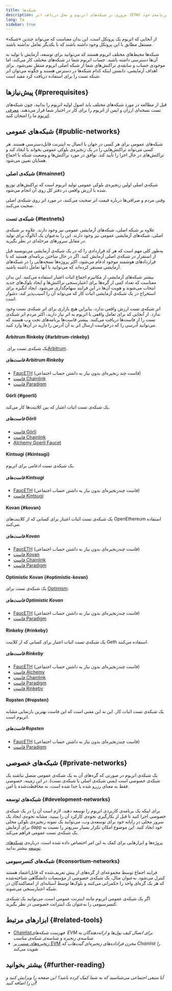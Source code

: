 ```yaml
---
title: شبکه‌ها
description: مروری بر شبکه‌های اتریوم و محل دریافت اتر (ETH) شبکه‌ی تست برای آزمایش برنامه‌ی خود.
lang: fa
sidebar: true
---
```


از آنجایی که اتریوم یک پروتکل است، این بدان معناست که می‌تواند چندین «شبکه» مستقل مطابق با این پروتکل وجود داشته باشند که با یکدیگر تعامل نداشته باشند.

شبکه‌ها محیط‌های مختلف اتریوم هستند که می‌توانید برای توسعه، آزمایش یا تولید به آن‌ها دسترسی داشته باشید. حساب اتریوم شما در شبکه‌های مختلف کار می‌کند، اما موجودی حساب و سابقه‌ی تراکنش‌های شما از شبکه اصلی اتریوم منتقل نمی‌شود. برای اهداف آزمایشی، دانستن اینکه کدام شبکه‌ها در دسترس هستند و چگونه می‌توان اتر شبکه تست را برای استفاده دریافت کرد مفید است.

## پیش‌نیازها {#prerequisites}

قبل از مطالعه در مورد شبکه‌های مختلف باید اصول اولیه اتریوم را بدانید، چون شبکه‌های تست نسخه‌ای ارزان و ایمن از اتریوم را برای کار در اختیار شما قرار می‌دهند. [معرفی اتریوم](/developers/docs/intro-to-ethereum/) ما را امتحان کنید.

## شبکه‌های عمومی {#public-networks}

شبکه‌های عمومی برای هر کسی در جهان با اتصال به اینترنت قابل‌دسترسی هستند. هر کسی می‌تواند تراکنش‌هایی را در یک زنجیره‌ی بلوکی عمومی بخواند یا ایجاد کند و تراکنش‌های در حال اجرا را تأیید کند. توافق در مورد تراکنش‌ها و وضعیت شبکه با اجماع همتایان تعیین می‌شود.

### شبکه‌ی اصلی {#mainnet}

شبکه‌ی اصلی اولین زنجیره‌ی بلوکی عمومی تولید اتریوم است که تراکنش‌های توزیع شده با ارزش واقعی در دفتر کل روی آن انجام می‌شود.

وقتی مردم و صرافی‌ها درباره قیمت اتر صحبت می‌کنند، در مورد اتر روی شبکه‌ی اصلی صحبت می‌کنند.

### شبکه‌ی تست {#testnets}

علاوه بر شبکه اصلی، شبکه‌های آزمایشی عمومی نیز وجود دارند. علاوه بر شبکه‌ی اصلی، شبکه‌های آزمایشی عمومی نیز وجود دارند. این را به‌عنوان یک آنالوگ برای تولید در مقابل سرورهای مرحله‌ای در نظر بگیرید.

به‌طور کلی مهم است که هر کد قراردادی را که در یک شبکه‌ی آزمایشی می‌نویسید قبل از استقرار در شبکه‌ی اصلی آزمایش کنید. اگر در حال ساختن برنامه‌ای هستید که با قراردادهای هوشمند موجود ادغام می‌شود، اکثر پروژه‌ها نسخه‌هایی را در شبکه‌های آزمایشی مستقر کرده‌اند که می‌توانید با آنها تعامل داشته باشید.

بیشتر شبکه‌های آزمایشی از مکانیزم اجماع اثبات اعتبار استفاده می‌کنند. این بدان معناست که تعداد کمی از گره‌ها برای اعتبارسنجی تراکنش‌ها و ایجاد بلوک‌های جدید انتخاب می‌شوند و هویت آن‌ها در این فرایند سهام‌گذاری می‌شود. ایجاد انگیزه برای استخراج در یک شبکه‌ی آزمایشی اثبات کار که می‌تواند آن را آسیب‌پذیر کند، دشوار است.

اتر شبکه‌ی تست ارزش واقعی ندارد، بنابراین هیچ بازاری برای اتر شبکه‌ی تست وجود ندارد. از آنجایی که برای تعامل واقعی با اتریوم به اتر نیاز دارید، اکثر مردم اتر شبکه‌ی تست را از فاست‌ها دریافت می‌کنند. بیشتر فاست‌ها برنامه‌های تحت وب هستند که می‌توانید آدرسی را که درخواست ارسال اتر به آن آدرس را دارید در آن‌ها وارد کنید.

#### Arbitrum Rinkeby {#arbitrum-rinkeby}

یک شبکه‌ی تست برای [‏Arbitrum‏](https://arbitrum.io/).

##### فاست‌های Arbitrum Rinkeby

- [FaucETH](https://fauceth.komputing.org) (فاست چند زنجیره‌ای بدون نیاز به داشتن حساب اجتماعی)
- [فاست Chainlink](https://faucets.chain.link/)
- [فاست Paradigm](https://faucet.paradigm.xyz/)

#### Görli {#goerli}

یک شبکه‌ی تست اثبات اعتبار که بین کلاینت‌ها کار می‌کند.

##### فاست‌های Görli

- [فاست Görli](https://faucet.goerli.mudit.blog/)
- [فاست Chainlink](https://faucets.chain.link/)
- [Alchemy Goerli Faucet](https://goerlifaucet.com/)

#### Kintsugi {#kintsugi}

یک شبکه‌ی تست ادغامی برای اتریوم.

##### فاست‌های Kintsugi

- [FaucETH](https://fauceth.komputing.org) (فاست چندزنجیره‌ای بدون نیاز به داشتن حساب اجتماعی)
- [فاست‌ Kintsugi](https://faucet.kintsugi.themerge.dev/)

#### Kovan {#kovan}

یک شبکه‌ی تست اثبات اعتبار برای کسانی که از کلاینت‌های OpenEthereum استفاده می‌کنند.

##### فاست‌های Kovan

- [FaucETH](https://fauceth.komputing.org) (فاست چندزنجیره‌ای بدون نیاز به داشتن حساب اجتماعی)
- [فاست Kovan](https://faucet.kovan.network/)
- [فاست Chainlink](https://faucets.chain.link/)
- [فاست Paradigm](https://faucet.paradigm.xyz/)

#### Optimistic Kovan {#optimistic-kovan}

یک شبکه‌ی تست برای [Optimism](https://www.optimism.io/).

##### فاست‌های Optimistic Kovan

- [FaucETH](https://fauceth.komputing.org) (فاست چندزنجیره‌ای بدون نیاز به داشتن حساب اجتماعی)
- [فاست Paradigm](https://faucet.paradigm.xyz/)

#### Rinkeby {#rinkeby}

یک شبکه‌ی تست اثبات اعتبار برای کسانی که از کلاینت Geth استفاده می‌کنند.

##### فاست‌های Rinkeby

- [FaucETH](https://fauceth.komputing.org) (فاست چندزنجیره‌ای بدون نیاز به داشتن حساب اجتماعی)
- [فاست Alchemy](https://RinkebyFaucet.com)
- [فاست Chainlink](https://faucets.chain.link/)
- [فاست Paradigm](https://faucet.paradigm.xyz/)
- [فاست Rinkeby](https://faucet.rinkeby.io/)

#### Ropsten {#ropsten}

یک شبکه‌ی تست اثبات کار. این به این معنی است که این فاست بهترین بازنمایی مشابه اتریوم است.

##### فاست‌های Ropsten

- [FaucETH](https://fauceth.komputing.org) (فاست چندزنجیره‌ای بدون نیاز به داشتن حساب اجتماعی)
- [فاست Paradigm](https://faucet.paradigm.xyz/)

## شبکه‌های خصوصی {#private-networks}

یک شبکه‌ی اتریوم در صورتی که گره‌های آن به یک شبکه‌ی عمومی متصل نباشند یک شبکه‌ی خصوصی است (یعنی شبکه‌ی اصلی یا شبکه‌ی تست). در این زمینه، خصوصی فقط به معنای رزرو شده یا جدا شده است، نه محافظت‌شده یا امن.

### شبکه‌های توسعه {#development-networks}

برای اینکه یک برنامه‌ی کاربردی اتریوم را توسعه دهید، لازم است آن را در یک شبکه‌ی خصوصی اجرا کنید تا قبل از بکارگیری نحوه‌ی کارکرد آن را ببینید. مشابه نحوه‌ی ایجاد یک سرور محلی در رایانه خود برای توسعه‌ی وب، می‌توانید یک نمونه زنجیره‌ی بلوکی محلی برای آزمایش dapp خود ایجاد کنید. این موضوع امکان تکرار بسیار سریع‌تر را نسبت به یک شبکه‌ی تست عمومی فراهم می‌کند.

پروژه‌ها و ابزارهایی برای کمک به این امر اختصاص داده شده است. درباره‌ی [شبکه‌های توسعه](/developers/docs/development-networks/) بیشتر بدانید.

### شبکه‌های کنسرسیومی {#consortium-networks}

فرایند اجماع توسط مجموعه‌ای از گره‌های از پیش تعریف‌شده که قابل‌اعتماد هستند کنترل می‌شود. به‌عنوان مثال، یک شبکه‌ی خصوصی از مؤسسات دانشگاهی شناخته‌شده که هر یک گره‌ای واحد را حکمرانی می‌کنند و بلوک‌ها توسط آستانه‌ای از امضاکنندگان در شبکه اعتبارسنجی می‌شوند.

اگر یک شبکه‌ی عمومی اتریوم مانند اینترنت عمومی است، می‌توانید یک شبکه‌ی کنسرسیومی را به‌عنوان یک اینترانت خصوصی در نظر بگیرید.

## ابزارهای مرتبط {#related-tools}

- [‏Chainlist‏](https://chainlist.org/) _فهرست شبکه‌های EVM برای اتصال کیف پول‌ها و ارائه‌دهندگان به شناسه‌ی زنجیره و شناسه‌ی شبکه‌ی مناسب_
- [زنجیره‌های مبتنی بر EVM](https://github.com/ethereum-lists/chains) _مخزن فراداده‌های زنجیره‌ای گیت‌هاب که Chainlist را تقویت می‌کند_

## بیشتر بخوانید {#further-reading}

_آیا منبعی اجتماعی می‌شناسید که به شما کمک کرده باشد؟ این صفحه را ویرایش کنید و آن را اضافه کنید!_
